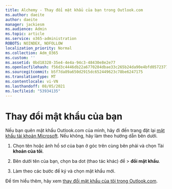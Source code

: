 ```yaml
---
title: Alchemy - Thay đổi mật khẩu của bạn trong Outlook.com
ms.author: daeite
author: daeite
manager: jackiesm
ms.audience: Admin
ms.topic: article
ms.service: o365-administration
ROBOTS: NOINDEX, NOFOLLOW
localization_priority: Normal
ms.collection: Adm_O365
ms.custom: ''
ms.assetid: 0bd18328-35e4-4e4a-94c3-48430e8e2e77
ms.openlocfilehash: f56d3c4446db22a6770284dbae33c265b24da90e4bfd05723770de6b2d20426f
ms.sourcegitcommit: b5f7da89a650d2915dc652449623c78be6247175
ms.translationtype: MT
ms.contentlocale: vi-VN
ms.lasthandoff: 08/05/2021
ms.locfileid: "53934135"
---
```

# <a name="change-your-password"></a>Thay đổi mật khẩu của bạn

Nếu bạn quên mật khẩu Outlook.com của mình, hãy đi đến trang đặt lại [mật khẩu tài khoản Microsoft](https://go.microsoft.com/fwlink/p/?linkid=841909). Nếu không, hãy làm theo hướng dẫn bên dưới.
  
1. Chọn tên hoặc ảnh hồ sơ của bạn ở góc trên cùng bên phải và chọn Tài **khoản của tôi**. 
    
2. Bên dưới tên của bạn, chọn ba dot (thao tác khác) để > **đổi mật khẩu**. 
    
3. Làm theo các bước để ký và chọn mật khẩu mới. 
    
Để tìm hiểu thêm, hãy xem [thay đổi mật khẩu của tôi trong Outlook.com](https://support.office.com/article/2138d690-811c-4545-b2f3-e4dbe80c9735.aspx).
  

